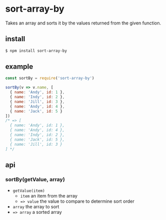 # sort-array-by

Takes an array and sorts it by the values returned from the given function.

## install

```sh
$ npm install sort-array-by
```

## example

```js
const sortBy = require('sort-array-by')

sortBy(v => v.name, [
  { name: 'Andy', id: 1 },
  { name: 'Indy', id: 2 },
  { name: 'Jill', id: 3 },
  { name: 'Andy', id: 4 },
  { name: 'Jack', id: 5 }
])
/* => [
  { name: 'Andy', id: 1 },
  { name: 'Andy', id: 4 },
  { name: 'Indy', id: 2 },
  { name: 'Jack', id: 5 },
  { name: 'Jill', id: 3 }
] */
```

## api

### sortBy(getValue, array)

- `getValue(item)`
  - `item` an item from the array
  - `=> value` the value to compare to determine sort order
- `array` the array to sort
- `=> array` a sorted array

